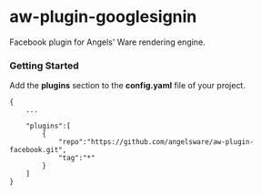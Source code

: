 # aw-plugin-googlesignin

Facebook plugin for Angels' Ware rendering engine.

### Getting Started

Add the **plugins** section to the **config.yaml** file of your project.

```
{
	...

	"plugins":[
		{
			"repo":"https://github.com/angelsware/aw-plugin-facebook.git",
			"tag":"*"
		}
	]
}
```

```

```
